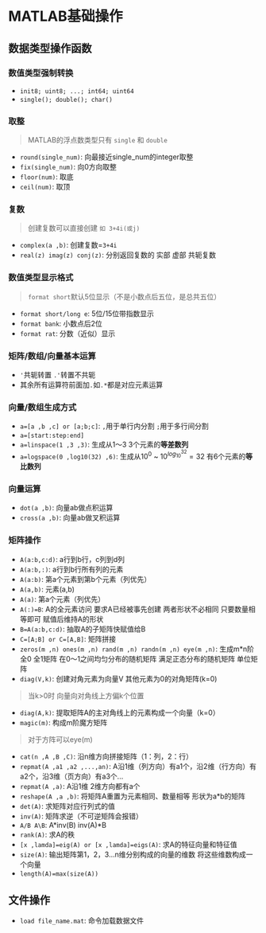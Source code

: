 # MATLAB基础操作
## 数据类型操作函数

### 数值类型强制转换
* `init8; uint8; ...; int64; uint64`
* `single(); double(); char()`

### 取整
> MATLAB的浮点数类型只有 `single` 和 `double`

* `round(single_num)`: 向最接近single_num的integer取整
* `fix(single_num)`: 向0方向取整
* `floor(num)`: 取底
* `ceil(num)`: 取顶

### 复数
> 创建复数可以直接创建 `如 3+4i(或j)`

* `complex(a ,b)`: 创建复数=`3+4i`
* `real(z) imag(z) conj(z)`: 分别返回复数的 实部 虚部 共轭复数

### 数值类型显示格式
> `format short`默认5位显示（不是小数点后五位，是总共五位）

* `format short/long e`: 5位/15位带指数显示
* `format bank`: 小数点后2位
* `format rat`: 分数（近似）显示

### 矩阵/数组/向量基本运算
* `'`共轭转置  `.'`转置不共轭
* 其余所有运算符前面加`.`如`.*`都是对应元素运算

### 向量/数组生成方式
* `a=[a ,b ,c] or [a;b;c]`: `,`用于单行内分割 `;`用于多行间分割
* `a=[start:step:end]`
* `a=linspace(1 ,3 ,3)`: 生成从1～3 3个元素的**等差数列**
* `a=logspace(0 ,log10(32) ,6)`: 生成从$10^{0}$ ~ $10^{log_{10}^{32}}=32$ 有6个元素的**等比数列**

### 向量运算
* `dot(a ,b)`: 向量ab做点积运算
* `cross(a ,b)`: 向量ab做叉积运算

### 矩阵操作
* `A(a:b,c:d)`: a行到b行，c列到d列
* `A(a:b,:)`: a行到b行所有列的元素
* `A(a:b)`: 第a个元素到第b个元素（列优先）
* `A(a,b)`: 元素(a,b)
* `A(a)`: 第a个元素（列优先）
* `A(:)=B`: A的全元素访问 要求A已经被事先创建 两者形状不必相同 只要数量相等即可 赋值后维持A的形状
* `B=A(a:b,c:d)`: 抽取A的子矩阵快赋值给B
* `C=[A;B] or C=[A,B]`: 矩阵拼接
* `zeros(m ,n) ones(m ,n) rand(m ,n) randn(m ,n) eye(m ,n)`: 生成m*n阶全0 全1矩阵 在0～1之间均匀分布的随机矩阵 满足正态分布的随机矩阵 单位矩阵
* `diag(V,k)`: 创建对角元素为向量V 其他元素为0的对角矩阵(k=0)
> 当k>0时 向量向对角线上方偏k个位置

* `diag(A,k)`: 提取矩阵A的主对角线上的元素构成一个向量（k=0）
* `magic(m)`: 构成m阶魔方矩阵

> 对于方阵可以eye(m)  

* `cat(n ,A ,B ,C)`: 沿n维方向拼接矩阵（1：列，2：行）
* `repmat(A ,a1 ,a2 ,...,an)`: A沿1维（列方向）有a1个，沿2维（行方向）有a2个，沿3维（页方向）有a3个...
* `repmat(A ,a)`: A沿1维 2维方向都有a个
* `reshape(A ,a ,b)`: 将矩阵A重置为元素相同、数量相等 形状为a*b的矩阵
* `det(A)`: 求矩阵对应行列式的值
* `inv(A)`: 矩阵求逆（不可逆矩阵会报错）
* `A/B A\B`: A*inv(B) inv(A)\*B
* `rank(A)`: 求A的秩
* `[x ,lamda]=eig(A) or [x ,lamda]=eigs(A)`: 求A的特征向量和特征值
* `size(A)`: 输出矩阵第1，2，3...n维分别构成的向量的维数 将这些维数构成一个向量
* `length(A)=max(size(A))`

## 文件操作
* `load file_name.mat`: 命令加载数据文件
